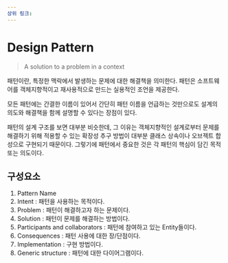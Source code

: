 ```yaml
---
상위 링크:
---
```

# Design Pattern
> A solution to a problem in a context

패턴이란, 특정한 맥락에서 발생하는 문제에 대한 해결책을 의미한다. 패턴은 소프트웨어를 객체지향적이고 재사용적으로 만드는 실용적인 조언을 제공한다.

모든 패턴에는 간결한 이름이 있어서 간단히 패턴 이름을 언급하는 것만으로도 설계의 의도와 해결책을 함께 설명할 수 있다는 장점이 있다.

패턴의 설계 구조를 보면 대부분 비슷한데, 그 이유는 객체지향적인 설계로부터 문제를 해결하기 위해 적용할 수 있는 확장성 추구 방법이 대부분 클래스 상속이나 오브젝트 합성으로 구현되기 때문이다. 그렇기에 패턴에서 중요한 것은 각 패턴의 핵심이 담긴 목적 또는 의도이다.

## 구성요소
1. Pattern Name 
2. Intent : 패턴을 사용하는 목적이다.
3. Problem : 패턴이 해결하고자 하는 문제이다.
4. Solution : 패턴이 문제를 해결하는 방법이다.
5. Participants and collaborators : 패턴에 참여하고 있는 Entity들이다.
6. Consequences : 패턴 사용에 대한 장/단점이다.
7. Implementation : 구현 방법이다.
8. Generic structure : 패턴에 대한 다이어그램이다.